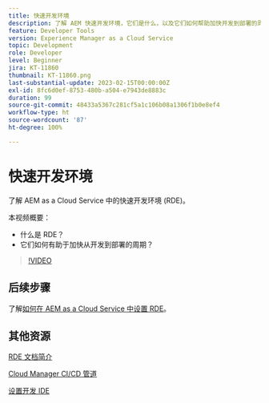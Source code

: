```yaml
---
title: 快速开发环境
description: 了解 AEM 快速开发环境，它们是什么，以及它们如何帮助加快开发到部署的周期。
feature: Developer Tools
version: Experience Manager as a Cloud Service
topic: Development
role: Developer
level: Beginner
jira: KT-11860
thumbnail: KT-11860.png
last-substantial-update: 2023-02-15T00:00:00Z
exl-id: 8fc6d0ef-8753-480b-a504-e7943de8883c
duration: 99
source-git-commit: 48433a5367c281cf5a1c106b08a1306f1b0e8ef4
workflow-type: ht
source-wordcount: '87'
ht-degree: 100%

---
```


# 快速开发环境

了解 AEM as a Cloud Service 中的快速开发环境 (RDE)。

本视频概要：

- 什么是 RDE？
- 它们如何有助于加快从开发到部署的周期？

>[!VIDEO](https://video.tv.adobe.com/v/3453608?quality=12&learn=on&captions=chi_hans)

## 后续步骤

了解[如何在 AEM as a Cloud Service 中设置 RDE](./how-to-setup.md)。

## 其他资源

[RDE 文档简介](https://experienceleague.adobe.com/docs/experience-manager-cloud-service/content/implementing/developing/rapid-development-environments.html?lang=zh-Hans#introduction)

[Cloud Manager CI/CD 管道](https://experienceleague.adobe.com/docs/experience-manager-cloud-service/content/implementing/using-cloud-manager/cicd-pipelines/introduction-ci-cd-pipelines.html?lang=zh-Hans)

[设置开发 IDE](https://experienceleague.adobe.com/docs/experience-manager-learn/cloud-service/local-development-environment-set-up/development-tools.html?lang=zh-Hans)
